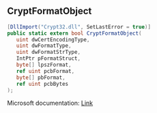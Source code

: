 ## CryptFormatObject

```csharp
[DllImport("Crypt32.dll", SetLastError = true)]
public static extern bool CryptFormatObject(
   uint dwCertEncodingType,
   uint dwFormatType,
   uint dwFormatStrType,
   IntPtr pFormatStruct,
   byte[] lpszFormat,
   ref uint pcbFormat,
   byte[] pbFormat,
   ref uint pcbBytes
);
```

Microsoft documentation: [Link](https://docs.microsoft.com/en-us/windows/win32/api/wincrypt/nf-wincrypt-cryptformatobject)
